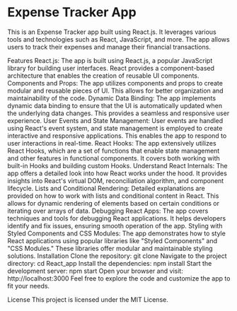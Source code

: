# Expense Tracker App
This is an Expense Tracker app built using React.js. It leverages various tools and technologies such as React, JavaScript, and more. The app allows users to track their expenses and manage their financial transactions.

Features
React.js: The app is built using React.js, a popular JavaScript library for building user interfaces. React provides a component-based architecture that enables the creation of reusable UI components.
Components and Props: The app utilizes components and props to create modular and reusable pieces of UI. This allows for better organization and maintainability of the code.
Dynamic Data Binding: The app implements dynamic data binding to ensure that the UI is automatically updated when the underlying data changes. This provides a seamless and responsive user experience.
User Events and State Management: User events are handled using React's event system, and state management is employed to create interactive and responsive applications. This enables the app to respond to user interactions in real-time.
React Hooks: The app extensively utilizes React Hooks, which are a set of functions that enable state management and other features in functional components. It covers both working with built-in Hooks and building custom Hooks.
Understand React Internals: The app offers a detailed look into how React works under the hood. It provides insights into React's virtual DOM, reconciliation algorithm, and component lifecycle.
Lists and Conditional Rendering: Detailed explanations are provided on how to work with lists and conditional content in React. This allows for dynamic rendering of elements based on certain conditions or iterating over arrays of data.
Debugging React Apps: The app covers techniques and tools for debugging React applications. It helps developers identify and fix issues, ensuring smooth operation of the app.
Styling with Styled Components and CSS Modules: The app demonstrates how to style React applications using popular libraries like "Styled Components" and "CSS Modules." These libraries offer modular and maintainable styling solutions.
Installation
Clone the repository: git clone <repository-url>
Navigate to the project directory: cd React_app
Install the dependencies: npm install
Start the development server: npm start
Open your browser and visit: http://localhost:3000
Feel free to explore the code and customize the app to fit your needs.

License
This project is licensed under the MIT License.
